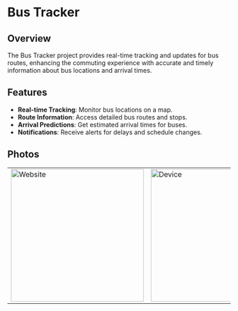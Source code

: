 # Bus Tracker

## Overview
The Bus Tracker project provides real-time tracking and updates for bus routes, enhancing the commuting experience with accurate and timely information about bus locations and arrival times.

## Features
- **Real-time Tracking**: Monitor bus locations on a map.
- **Route Information**: Access detailed bus routes and stops.
- **Arrival Predictions**: Get estimated arrival times for buses.
- **Notifications**: Receive alerts for delays and schedule changes.
## Photos
<table>
  <tr>
    <td><img src="https://github.com/user-attachments/assets/2d685a2b-e1be-41c4-9687-6a6a39b75c8c" alt="Website" width="300"></td>
    <td><img src="https://github.com/user-attachments/assets/d4e06956-a736-4c8b-8253-adf48f602122" alt="Device" width="300"></td>
  </tr>
<table>





